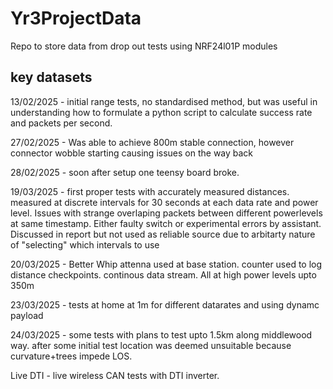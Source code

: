# Yr3ProjectData
Repo to store data from drop out tests using NRF24l01P modules



## key datasets
13/02/2025 - initial range tests, no standardised method, but was useful in understanding how to formulate a python script to calculate success rate and packets per second. 

27/02/2025 - Was able to achieve 800m stable connection, however connector wobble starting causing issues on the way back

28/02/2025 - soon after setup one teensy board broke. 

19/03/2025 - first proper tests with accurately measured distances. measured at discrete intervals for 30 seconds at each data rate and power level. Issues with strange overlaping packets between different powerlevels at same timestamp. Either faulty switch or experimental errors by assistant. Discussed in report but not used as reliable source due to arbitarty nature of "selecting" which intervals to use

20/03/2025 - Better Whip attenna used at base station. counter used to log distance checkpoints. continous data stream. All at high power levels upto 350m

23/03/2025 - tests at home at 1m for different datarates and using dynamc payload

24/03/2025 - some tests with plans to test upto 1.5km along middlewood way. after some initial test location was deemed unsuitable because curvature+trees impede LOS. 

Live DTI - live wireless CAN tests with DTI inverter. 



